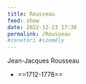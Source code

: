```yaml
---
title: Rousseau
feed: show
date: 2022-12-23 17:30
permalink: /Rousseau
#zenetöri #személy
---
```

Jean-Jacques Rousseau
- ==1712-1778==